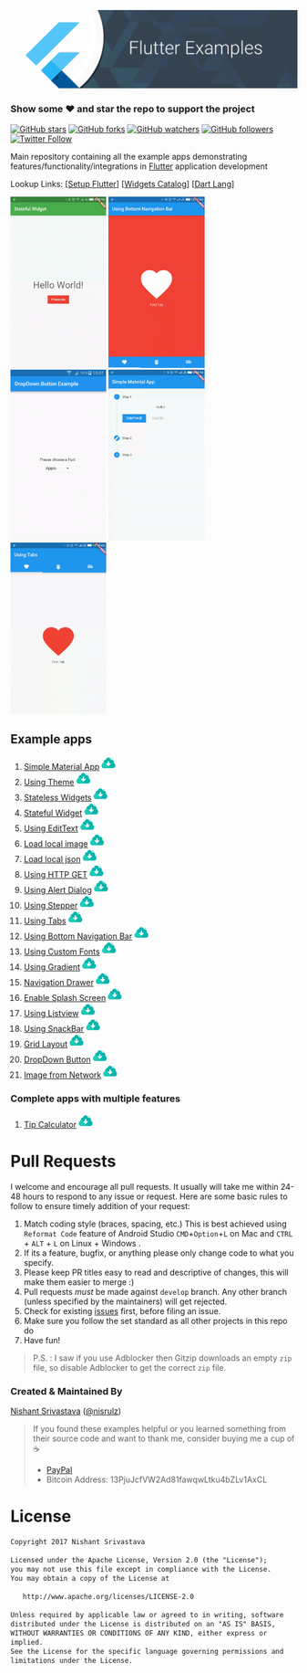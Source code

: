 ![Image](img/github_banner.png)


### Show some :heart: and star the repo to support the project
[![GitHub stars](https://img.shields.io/github/stars/nisrulz/flutter-examples.svg?style=social&label=Star)](https://github.com/nisrulz/flutter-examples) [![GitHub forks](https://img.shields.io/github/forks/nisrulz/flutter-examples.svg?style=social&label=Fork)](https://github.com/nisrulz/flutter-examples/fork) [![GitHub watchers](https://img.shields.io/github/watchers/nisrulz/flutter-examples.svg?style=social&label=Watch)](https://github.com/nisrulz/flutter-examples) [![GitHub followers](https://img.shields.io/github/followers/nisrulz.svg?style=social&label=Follow)](https://github.com/nisrulz/flutter-examples)  
[![Twitter Follow](https://img.shields.io/twitter/follow/nisrulz.svg?style=social)](https://twitter.com/nisrulz)

Main repository containing all the example apps demonstrating features/functionality/integrations in [Flutter](https://flutter.io/) application development

Lookup Links: [[Setup Flutter](https://flutter.io/setup/)] [[Widgets Catalog](https://flutter.io/widgets/)] [[Dart Lang](https://flutter.io/bootstrap-into-dart/)]


<img src="stateful_widget/demo_img.gif" height="300em" /> <img src="using_bottom_nav_bar/demo_img.gif" height="300em" /> <img src="dropdown_button/demo_img.gif" height="300em" /> <img src="using_stepper/demo_img.gif" height="300em" /> <img src="using_tabs/demo_img.gif" height="300em" />

## Example apps

1. [Simple Material App](/simple_material_app) [![download](img/ic_download.png)](https://kinolien.github.com/gitzip/?download=https://github.com/nisrulz/flutter-examples/tree/master/simple_material_app)
1. [Using Theme](/using_theme) [![download](img/ic_download.png)](https://kinolien.github.com/gitzip/?download=https://github.com/nisrulz/flutter-examples/tree/master/using_theme)
1. [Stateless Widgets](/stateless_widgets) [![download](img/ic_download.png)](https://kinolien.github.com/gitzip/?download=https://github.com/nisrulz/flutter-examples/tree/master/stateless_widgets)
1. [Stateful Widget](/stateful_widget) [![download](img/ic_download.png)](https://kinolien.github.com/gitzip/?download=https://github.com/nisrulz/flutter-examples/tree/master/stateful_widget)
1. [Using EditText](/using_edittext) [![download](img/ic_download.png)](https://kinolien.github.com/gitzip/?download=https://github.com/nisrulz/flutter-examples/tree/master/using_edittext)
1. [Load local image](/load_local_image) [![download](img/ic_download.png)](https://kinolien.github.com/gitzip/?download=https://github.com/nisrulz/flutter-examples/tree/master/load_local_image)
1. [Load local json](/load_local_json) [![download](img/ic_download.png)](https://kinolien.github.com/gitzip/?download=https://github.com/nisrulz/flutter-examples/tree/master/load_local_json)
1. [Using HTTP GET](/using_http_get) [![download](img/ic_download.png)](https://kinolien.github.com/gitzip/?download=https://github.com/nisrulz/flutter-examples/tree/master/using_http_get)
1. [Using Alert Dialog](/using_alert_dialog) [![download](img/ic_download.png)](https://kinolien.github.com/gitzip/?download=https://github.com/nisrulz/flutter-examples/tree/master/using_alert_dialog)
1. [Using Stepper](/using_stepper) [![download](img/ic_download.png)](https://kinolien.github.com/gitzip/?download=https://github.com/nisrulz/flutter-examples/tree/master/using_stepper)
1. [Using Tabs](/using_tabs) [![download](img/ic_download.png)](https://kinolien.github.com/gitzip/?download=https://github.com/nisrulz/flutter-examples/tree/master/using_tabs)
1. [Using Bottom Navigation Bar](/using_bottom_nav_bar) [![download](img/ic_download.png)](https://kinolien.github.com/gitzip/?download=https://github.com/nisrulz/flutter-examples/tree/master/using_bottom_nav_bar)
1. [Using Custom Fonts](/using_custom_fonts) [![download](img/ic_download.png)](https://kinolien.github.com/gitzip/?download=https://github.com/nisrulz/flutter-examples/tree/master/using_custom_fonts)
1. [Using Gradient](/using_gradient) [![download](img/ic_download.png)](https://kinolien.github.com/gitzip/?download=https://github.com/nisrulz/flutter-examples/tree/master/using_gradient)
1. [Navigation Drawer](/navigation_drawer) [![download](img/ic_download.png)](https://kinolien.github.com/gitzip/?download=https://github.com/nisrulz/flutter-examples/tree/master/navigation_drawer)
1. [Enable Splash Screen](/enabling_splash_screen) [![download](img/ic_download.png)](https://kinolien.github.com/gitzip/?download=https://github.com/nisrulz/flutter-examples/tree/master/enabling_splash_screen)
1. [Using Listview](/using_listview) [![download](img/ic_download.png)](https://kinolien.github.com/gitzip/?download=https://github.com/nisrulz/flutter-examples/tree/master/using_listview)
1. [Using SnackBar](/using_snackbar) [![download](img/ic_download.png)](https://kinolien.github.com/gitzip/?download=https://github.com/nisrulz/flutter-examples/tree/master/using_snackbar)
1. [Grid Layout](/grid_layout) [![download](img/ic_download.png)](https://kinolien.github.com/gitzip/?download=https://github.com/nisrulz/flutter-examples/tree/master/grid_layout)
1. [DropDown Button](/dropdown_button) [![download](img/ic_download.png)](https://kinolien.github.com/gitzip/?download=https://github.com/nisrulz/flutter-examples/tree/master/dropdown_button)
1. [Image from Network](/image_from_network) [![download](img/ic_download.png)](https://kinolien.github.com/gitzip/?download=https://github.com/nisrulz/flutter-examples/tree/master/image_from_network)

### Complete apps with multiple features

1. [Tip Calculator](/tip_calculator) [![download](img/ic_download.png)](https://kinolien.github.com/gitzip/?download=https://github.com/nisrulz/flutter-examples/tree/master/tip_calculator)


# Pull Requests
I welcome and encourage all pull requests. It usually will take me within 24-48 hours to respond to any issue or request. Here are some basic rules to follow to ensure timely addition of your request:
  1. Match coding style (braces, spacing, etc.) This is best achieved using `Reformat Code` feature of Android Studio `CMD`+`Option`+`L` on Mac and `CTRL` + `ALT` + `L` on Linux + Windows .
  2. If its a feature, bugfix, or anything please only change code to what you specify.
  3. Please keep PR titles easy to read and descriptive of changes, this will make them easier to merge :)
  4. Pull requests _must_ be made against `develop` branch. Any other branch (unless specified by the maintainers) will get rejected.
  5. Check for existing [issues](https://github.com/nisrulz/flutter-examples/issues) first, before filing an issue.
  6. Make sure you follow the set standard as all other projects in this repo do
  7. Have fun!


> P.S. : I saw if you use Adblocker then Gitzip downloads an empty `zip` file, so disable Adblocker to get the correct `zip` file.

### Created & Maintained By
[Nishant Srivastava](https://github.com/nisrulz) ([@nisrulz](https://www.twitter.com/nisrulz))

> If you found these examples helpful or you learned something from their source code and want to thank me, consider buying me a cup of :coffee:
>  + [PayPal](https://www.paypal.me/nisrulz/5)
>  + Bitcoin Address: 13PjuJcfVW2Ad81fawqwLtku4bZLv1AxCL

License
=======

    Copyright 2017 Nishant Srivastava

    Licensed under the Apache License, Version 2.0 (the "License");
    you may not use this file except in compliance with the License.
    You may obtain a copy of the License at

       http://www.apache.org/licenses/LICENSE-2.0

    Unless required by applicable law or agreed to in writing, software
    distributed under the License is distributed on an "AS IS" BASIS,
    WITHOUT WARRANTIES OR CONDITIONS OF ANY KIND, either express or implied.
    See the License for the specific language governing permissions and
    limitations under the License.
